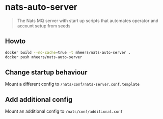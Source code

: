 # nats-auto-server

> The Nats MQ server with start up scripts that automates operator and account setup from seeds

## Howto

```bash
docker build --no-cache=true -t mheers/nats-auto-server .
docker push mheers/nats-auto-server
```

## Change startup behaviour

Mount a different config to `/nats/conf/nats-server.conf.template`

## Add additional config

Mount an additional config to `/nats/conf/additional.conf`
